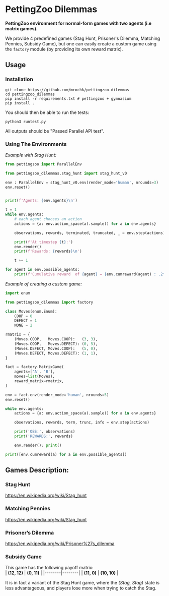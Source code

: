 # PettingZoo Dilemmas
**PettingZoo environment for normal-form games with two agents (i.e matrix games).** 

We provide 4 predefined games (Stag Hunt, Prisoner's Dilemma, Matching Pennies, Subsidy Game), but one can easily create a custom game using the `factory` module (by providing its own reward matrix).

## Usage

### Installation
```
git clone https://github.com/mrochk/pettingzoo-dilemmas
cd pettingzoo_dilemmas
pip install -r requirements.txt # pettingzoo + gymnasium
pip install .
```

You should then be able to run the tests:
```
python3 runtest.py
```

All outputs should be "Passed Parallel API test".

### Using The Environments
*Example with Stag Hunt:*
```python
from pettingzoo import ParallelEnv

from pettingzoo_dilemmas.stag_hunt import stag_hunt_v0

env : ParallelEnv = stag_hunt_v0.env(render_mode='human', nrounds=3)
env.reset()


print(f'Agents: {env.agents}\n')

t = 1
while env.agents:
    # each agent chooses an action
    actions = {a: env.action_space(a).sample() for a in env.agents}

    observations, rewards, terminated, truncated, _ = env.step(actions)

    print(f'At timestep {t}:')
    env.render()
    print(f'Rewards: {rewards}\n')

    t += 1

for agent in env.possible_agents:
    print(f'Cumulative reward  of {agent} = {env.cumreward(agent) : .2f}.')
```

*Example of creating a custom game:*
```python
import enum

from pettingzoo_dilemmas import factory

class Moves(enum.Enum):
    COOP = 0
    DEFECT = 1
    NONE = 2

rmatrix = {
    (Moves.COOP,   Moves.COOP):   (3, 3),
    (Moves.COOP,   Moves.DEFECT): (0, 5),
    (Moves.DEFECT, Moves.COOP):   (5, 0),
    (Moves.DEFECT, Moves.DEFECT): (1, 1),
}

fact = factory.MatrixGame(
    agents=['A', 'B'], 
    moves=list(Moves), 
    reward_matrix=rmatrix,
)

env = fact.env(render_mode='human', nrounds=5)
env.reset()

while env.agents:
    actions = {a: env.action_space(a).sample() for a in env.agents}

    observations, rewards, term, trunc, info = env.step(actions)

    print('OBS:', observations)
    print('REWARDS:', rewards)

    env.render(); print()

print([env.cumreward(a) for a in env.possible_agents])
```

## Games Description:

### Stag Hunt

https://en.wikipedia.org/wiki/Stag_hunt

### Matching Pennies

https://en.wikipedia.org/wiki/Stag_hunt


### Prisoner’s Dilemma

https://en.wikipedia.org/wiki/Prisoner%27s_dilemma


### Subsidy Game 

This game has the following payoff matrix:  
| **(12, 12)** | **(0, 11)**  |
|--------|--------|
| **(11, 0)**  | **(10, 10)** |

It is in fact a variant of the Stag Hunt game, where the *(Stag, Stag)* state is less advantageous, and players lose more when trying to catch the Stag. 
